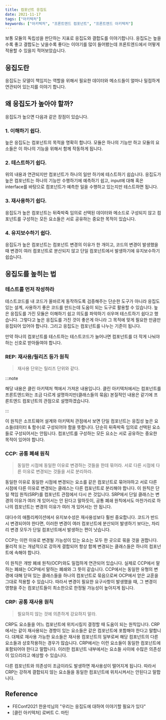 ```yaml
---
title: 컴포넌트 응집도
date: 2021-11-17
tags: ["아키텍처"]
keywords: ["아키텍처", "프론트엔드 컴포넌트", "프론트엔드 아키텍처"]
---
```


보통 모듈의 독립성을 판단하는 지표로 응집도와 결합도를 이야기합니다. 응집도는 높을수록 좋고 결합도는 낮을수록 좋다는 이야기를 많이 들어봤는데 프론트엔드에서 어떻게 적용할 수 있을지 적어보았습니다.

<!--truncate-->

## 응집도란

응집도는 모델이 책임지는 역할을 위해서 필요한 데이터와 메소드들이 얼마나 밀접하게 연관되어 있는지를 이야기 합니다.

## 왜 응집도가 높아야 할까?

응집도가 높으면 다음과 같은 장점이 있습니다.

### 1. 이해하기 쉽다.

높은 응집도는 컴포넌트의 목적을 명확히 합니다. 모듈은 하나의 기능만 하고 모듈의 요소들은 이 하나의 기능을 위해서 함께 작동하게 됩니다.

### 2. 테스트하기 쉽다.

위의 내용과 연관되지만 컴포넌트가 하나의 일만 하기에 테스트하기 쉽습니다. 응집도가 높은 컴포넌트는 하나의 기능만 수행하기에 예측하기 쉽고, input에 대해 혹은 interface를 바탕으로 컴포넌트가 예측한 일을 수행하고 있는지만 테스트하면 됩니다.

### 3. 재사용하기 쉽다.

응집도가 높은 컴포넌트는 뒤죽박죽 임의로 선택된 데이터와 메소드로 구성되지 않고 컴포넌트를 구성하는 모든 요소들은 서로 공유하는 중요한 목적이 있습니다.

### 4. 유지보수하기 쉽다.

응집도가 높은 컴포넌트는 컴포넌트 변경의 이유가 한 개이고, 코드의 변경이 발생했을 때 변경이 여러 컴포넌트로 분산되지 않고 단일 컴포넌트에서 발생하기에 유지보수하기 쉽습니다.

## 응집도를 높히는 법

### 테스트를 먼저 작성하라

테스트코드를 내 코드가 올바르게 동작하도록 검증해주는 단순한 도구가 아니라 응집도 있는 설계, 사용하기 좋은 코드를 만드는데 도움이 되는 도구로 활용할 수 있습니다. 높은 응집도를 가진 모듈은 이해하기 쉽고 의도를 파악하기 쉬우며 테스트하기 쉽다고 했습니다. 그렇다고 높은 응집도를 가진 것이 좋은게 아니라 그 목적에 맞게 필요한 만큼만 응집되어 있어야 합니다. 그리고 응집도는 컴포넌트를 나누는 기준이 됩니다.

만약 하나의 컴포넌트를 테스트하는 테스트코드가 늘어나면 컴포넌트를 더 작게 나눠야하는 신호로 받아들여야 합니다.

### REP: 재사용/릴리즈 등가 원칙

> 재사용 단위는 릴리즈 단위와 같다.

:::note

해당 내용은 클린 아키텍처 책에서 가져온 내용입니다. 클린 아키텍처에서는 컴포넌트를 프론트엔드와는 조금 다르게 설명하지만(클래스들의 묶음) 본질적인 내용은 같기에 프론트엔드 컴포넌트의 관점으로 설명하겠습니다.

:::

이 원칙은 소프트웨어 설계와 아키텍처 관점에서 보면 단일 컴포넌트는 응집성 높은 요소들(데이터 & 함수)로 구성되어야 함을 뜻합니다. 단순히 뒤죽박죽 임의로 선택된 요소들로 구성되어서는 안됩니다. 컴포넌트를 구성하는 모든 요소는 서로 공유하는 중요한 목적이 있어야 합니다.

### CCP: 공통 폐쇄 원칙

> 동일한 시점에 동일한 이유로 변경하는 것들을 한데 묶어라. 서로 다른 시점에 다른 이유로 변경되는 것들을 서로 분리하라.

동일한 이유로 동일한 시점에 변경되는 요소를 같은 컴포넌트로 묶어야하고 서로 다른 시점에 다른 이유로 변경되는 클래스는 다른 컴포넌트로 분리해야 합니다. 이 원칙은 단일 책임 원칙(SRP)를 컴포넌트 관점에서 다시 쓴 것입니다. SRP에서 단일 클래스는 변경의 이유가 여러 개 있어서는 안 된다고 말하듯이, 공통 폐쇄 원칙에서도 마찬가리로 하나의 컴포넌트는 변경의 이유가 여러 개 있어서는 안 됩니다.

대다수의 애플리케이션에서 유지보수성은 재사용성보다 훨씬 중요합니다. 코드가 반드시 변경되어야 한다면, 이러한 변경이 여러 컴포넌트에 분산되어 발생하기 보다는, 차리리 변경 모두가 단일 컴포넌트에서 발생하는 편이 낫습니다.

CCP는 이런 이유로 변경될 가능성이 있는 요소는 모두 한 곳으로 묶을 것을 권합니다. 물리적 또는 개념적으로 강하게 결합되어 항상 함께 변경되는 클래스들은 하나의 컴포넌트에 속해야 합니다.

이 원칙은 개방 폐쇄 원칙(OCP)와도 밀접하게 연관되어 있습니다. 실제로 CCP에서 말하는 폐쇄는 OCP에서 말하는 폐쇄와 그 뜻이 같습니다.
CCP에서는 동일한 유형의 변경에 대해 닫혀 있는 클래스들을 하나의 컴포넌트로 묶음으로써 OCP에서 얻은 교훈을 그대로 적용할 수 있습니다. 따라서 변경이 필요한 요구사항이 발생했을 때, 그 변경이 영향을 주는 컴포넌트들이 최소한으로 한정될 가능성이 높아지게 됩니다.

### CRP: 공통 재사용 원칙

> 필요하지 않는 것에 의존하게 강요하지 말라.

CRP도 요소들을 어느 컴포넌트에 위치시킬지 결정할 때 도움이 되는 원칙입니다. CRP에서는 같이 재사용되는 경향이 있는 요소들은 같은 컴포넌트에 포함해야 한다고 말합니다. 대체로 재사용 가능한 요소들은 재사용 컴포넌트의 일부로써 해당 컴포넌트의 다른 요소들과 상호작용하는 경우가 많습니다. CRP에서는 이런 요소들이 동일한 컴포넌트에 포함되어야 한다고 말합니다. 이러한 컴포넌트 내부에서는 요소들 사이에 수많은 의존성이 있으리라고 예상할 수 있습니다.

다른 컴포넌트와 의존성이 조금이라도 발생하면 재사용성이 떨어지게 됩니다. 따라서 CRP는 강하게 결합되지 않는 요소들을 동일한 컴포넌트에 위치시켜서는 안된다고 말합니다.

## Reference

- FEConf2021 한윤석님의 "우리는 응집도에 대하여 이야기할 필요가 있다"
- [클린 아키텍처] 로버트 C. 마틴
